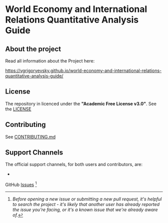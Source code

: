 # World Economy and International Relations Quantitative Analysis Guide

## About the project

Read all information about the Project here:

https://vgrigoryevsky.github.io/world-economy-and-international-relations-quantitative-analysis-guide/

## License

The repository in licenced under the **"Academic Free License v3.0"**. See the [LICENSE](docs/LICENSE.md)

## Contributing

See [CONTRIBUTING.md](https://github.com/vgrigoryevsky/world-economy-and-international-relations-quantitative-analysis-guide/blob/main/docs/contributing.en.md)

## Support Channels

The official support channels, for both users and contributors, are:

-
GitHub [Issues](https://github.com/vgrigoryevsky/world-economy-and-international-relations-quantitative-analysis-guide/issues) [^1]

[^1]: *Before opening a new issue or submitting a new pull request, it's helpful to search the project - it's likely
that another user has already reported the issue you're facing, or it's a known issue that we're already aware of.*